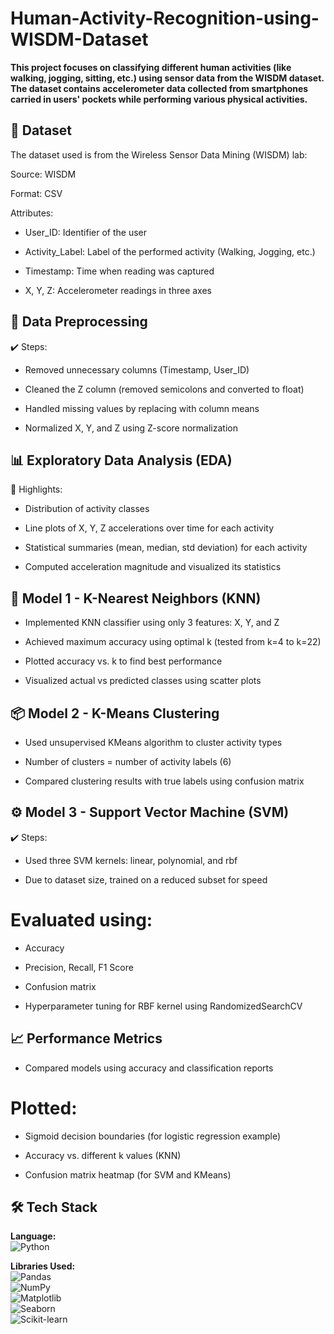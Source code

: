 # Human-Activity-Recognition-using-WISDM-Dataset

**This project focuses on classifying different human activities (like walking, jogging, sitting, etc.) using sensor data from the WISDM dataset. The dataset contains accelerometer data collected from smartphones carried in users' pockets while performing various physical activities.**

## 📁 Dataset
The dataset used is from the Wireless Sensor Data Mining (WISDM) lab:

Source: WISDM 

Format: CSV

Attributes:

- User_ID: Identifier of the user

- Activity_Label: Label of the performed activity (Walking, Jogging, etc.)

- Timestamp: Time when reading was captured

- X, Y, Z: Accelerometer readings in three axes

## 🧹  Data Preprocessing
✔️ Steps:
- Removed unnecessary columns (Timestamp, User_ID)

- Cleaned the Z column (removed semicolons and converted to float)

- Handled missing values by replacing with column means

- Normalized X, Y, and Z using Z-score normalization

## 📊  Exploratory Data Analysis (EDA)
📌 Highlights:

- Distribution of activity classes

- Line plots of X, Y, Z accelerations over time for each activity

- Statistical summaries (mean, median, std deviation) for each activity

- Computed acceleration magnitude and visualized its statistics

## 🤖 Model 1 - K-Nearest Neighbors (KNN)
- Implemented KNN classifier using only 3 features: X, Y, and Z

- Achieved maximum accuracy using optimal k (tested from k=4 to k=22)

- Plotted accuracy vs. k to find best performance

- Visualized actual vs predicted classes using scatter plots

## 📦 Model 2 - K-Means Clustering
- Used unsupervised KMeans algorithm to cluster activity types

- Number of clusters = number of activity labels (6)

- Compared clustering results with true labels using confusion matrix

## ⚙️ Model 3 - Support Vector Machine (SVM)
✔️ Steps:
- Used three SVM kernels: linear, polynomial, and rbf

- Due to dataset size, trained on a reduced subset for speed

# Evaluated using:

- Accuracy

- Precision, Recall, F1 Score

- Confusion matrix

- Hyperparameter tuning for RBF kernel using RandomizedSearchCV

## 📈 Performance Metrics
- Compared models using accuracy and classification reports

# Plotted:

- Sigmoid decision boundaries (for logistic regression example)

- Accuracy vs. different k values (KNN)

- Confusion matrix heatmap (for SVM and KMeans)

## 🛠️ Tech Stack

**Language:**  
![Python](https://img.shields.io/badge/Python-3.8+-blue?logo=python)

**Libraries Used:**  
![Pandas](https://img.shields.io/badge/-Pandas-150458?logo=pandas&logoColor=white)  
![NumPy](https://img.shields.io/badge/-NumPy-013243?logo=numpy&logoColor=white)  
![Matplotlib](https://img.shields.io/badge/-Matplotlib-333?logo=python&logoColor=white)  
![Seaborn](https://img.shields.io/badge/-Seaborn-2E8BC0?logo=python&logoColor=white)  
![Scikit-learn](https://img.shields.io/badge/-Scikit--Learn-F7931E?logo=scikit-learn&logoColor=white)

